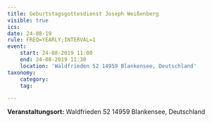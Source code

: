 ```yaml
---
title: Geburtstagsgottesdienst Joseph Weißenberg
visible: true
ics: 
date: 24-08-19
rule: FREQ=YEARLY;INTERVAL=1
event:
	start: 24-08-2019 11:00
	end: 24-08-2019 11:30
	location: 'Waldfrieden 52 14959 Blankensee, Deutschland'
taxonomy:
	category: 
	tag: 

---
```




**Veranstaltungsort:** Waldfrieden 52
14959 Blankensee, Deutschland

